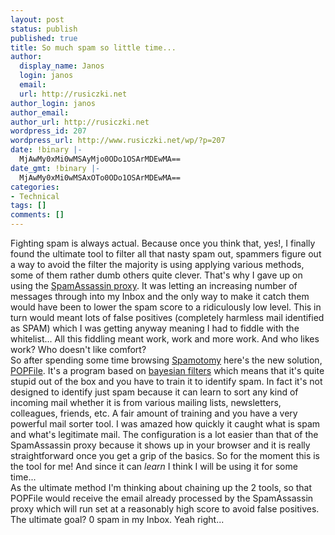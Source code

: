 ```yaml
---
layout: post
status: publish
published: true
title: So much spam so little time...
author:
  display_name: Janos
  login: janos
  email: 
  url: http://rusiczki.net
author_login: janos
author_email: 
author_url: http://rusiczki.net
wordpress_id: 207
wordpress_url: http://www.rusiczki.net/wp/?p=207
date: !binary |-
  MjAwMy0xMi0wMSAyMjo0ODo1OSArMDEwMA==
date_gmt: !binary |-
  MjAwMy0xMi0wMSAxOTo0ODo1OSArMDEwMA==
categories:
- Technical
tags: []
comments: []
---
```

<p>Fighting spam is always actual. Because once you think that, yes!, I finally found the ultimate tool to filter all that nasty spam out, spammers figure out a way to avoid the filter the majority is using applying various methods, some of them rather dumb others quite clever. That's why I gave up on using the <a href="http://www.statalabs.com/products/saproxy/overview.php">SpamAssassin proxy</a>. It was letting an increasing number of messages through into my Inbox and the only way to make it catch them would have been to lower the spam score to a ridiculously low level. This in turn would meant lots of false positives (completely harmless mail identified as SPAM) which I was getting anyway meaning I had to fiddle with the whitelist... All this fiddling meant work, work and more work. And who likes work? Who doesn't like comfort?<br />
So after spending some time browsing <a href="http://www.spamotomy.com" title="Spamotomy: Cutting junk mail out of your life">Spamotomy</a> here's the new solution, <a href="http://popfile.sourceforge.net">POPFile</a>. It's a program based on <a href="http://www.paulgraham.com/better.html">bayesian filters</a> which means that it's quite stupid out of the box and you have to train it to identify spam. In fact it's not designed to identify just spam because it can learn to sort any kind of incoming mail whether it is from various mailing lists, newsletters, colleagues, friends, etc. A fair amount of training and you have a very powerful mail sorter tool. I was amazed how quickly it caught what is spam and what's legitimate mail. The configuration is a lot easier than that of the SpamAssassin proxy because it shows up in your browser and it is really straightforward once you get a grip of the basics. So for the moment this is the tool for me! And since it can <i>learn</i> I think I will be using it for some time...<br />
As the ultimate method I'm thinking about chaining up the 2 tools, so that POPFile would receive the email already processed by the SpamAssassin proxy which will run set at a reasonably high score to avoid false positives.<br />
The ultimate goal? 0 spam in my Inbox. Yeah right...</p>
